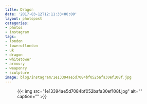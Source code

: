 ```yaml
---
title: Dragon
date: '2017-03-12T12:11:33+00:00'
layout: photopost
categories:
- photos
- instagram
tags:
- london
- toweroflondon
- uk
- dragon
- whitetower
- armoury
- weaponry
- sculpture
image: blog/instagram/1e13394ae5d7084bf052bafa30ef108f.jpg
---
```


<figure class="photo photo--square">
  {{< img src="1e13394ae5d7084bf052bafa30ef108f.jpg" alt="" caption="" >}}

</figure>




